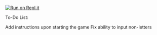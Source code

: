 [![Run on Repl.it](https://repl.it/badge/github/@jabarri1/hangman)](https://repl.it/@jabarri1/hangman)

To-Do List:

Add instructions upon starting the game
Fix ability to input non-letters
